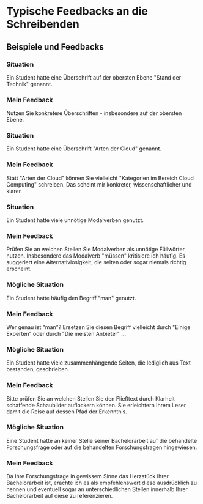# Typische Feedbacks an die Schreibenden

## Beispiele und Feedbacks
### Situation
Ein Student hatte eine Überschrift auf der obersten Ebene "Stand der Technik" genannt.

### Mein Feedback 
Nutzen Sie konkretere Überschriften - insbesondere auf der obersten Ebene.

### Situation
Ein Student hatte eine Überschrift "Arten der Cloud" genannt.

### Mein Feedback
Statt "Arten der Cloud" können Sie vielleicht "Kategorien im Bereich Cloud Computing" schreiben. Das scheint mir konkreter, wissenschaftlicher und klarer.

### Situation
Ein Student hatte viele unnötige Modalverben genutzt.

### Mein Feedback
Prüfen Sie an welchen Stellen Sie Modalverben als unnötige Füllwörter nutzen. Insbesondere das Modalverb "müssen" kritisiere ich häufig. Es suggeriert eine Alternativlosigkeit, die selten oder sogar niemals richtig erscheint. 

### Mögliche Situation
Ein Student hatte häufig den Begriff "man" genutzt.

### Mein Feedback
Wer genau ist "man"? Ersetzen Sie diesen Begriff vielleicht durch "Einige Experten" oder durch "Die meisten Anbieter" ...  


### Mögliche Situation
Ein Student hatte viele zusammenhängende Seiten, die lediglich aus Text bestanden, geschrieben.

### Mein Feedback
Bitte prüfen Sie an welchen Stellen Sie den Fließtext durch Klarheit schaffende Schaubilder auflockern können. Sie erleichtern Ihrem Leser damit die Reise auf dessen Pfad der Erkenntnis.


### Mögliche Situation
Eine Student hatte an keiner Stelle seiner Bachelorarbeit auf die behandelte Forschungsfrage oder auf die behandelten Forschungsfragen hingewiesen.

### Mein Feedback
Da Ihre Forschungsfrage in gewissem Sinne das Herzstück Ihrer Bachelorarbeit ist, erachte ich es als empfehlenswert diese ausdrücklich zu nennen und eventuell sogar an unterschiedlichen Stellen innerhalb Ihrer Bachelorarbeit auf diese zu referenzieren.

